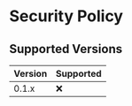 # Security Policy

## Supported Versions

| Version | Supported          |
| ------- | ------------------ |
| 0.1.x   | :x:                |
